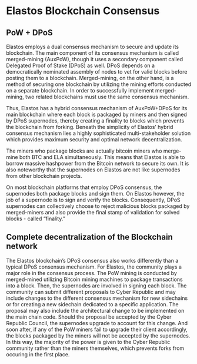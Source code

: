 
# Elastos Blockchain Consensus

## PoW + DPoS

Elastos employs a dual consensus mechanism to secure and update its blockchain. The main component of its consensus mechanism is called merged-mining (AuxPoW), 
though it uses a secondary component called Delegated Proof of Stake (DPoS) as well. DPoS depends on a democratically nominated assembly of nodes to vet for 
valid blocks before posting them to a blockchain. Merged-mining, on the other hand, is a method of securing one blockchain by utilizing the mining efforts 
conducted on a separate blockchain. In order to successfully implement merged-mining, two related blockchains must use the same consensus mechanism. 

Thus, Elastos has a hybrid consensus mechanism of AuxPoW+DPoS for its main blockchain where each block is packaged by miners and then signed by DPoS supernodes, 
thereby creating a finality to blocks which prevents the blockchain from forking. Beneath the simplicity of Elastos’ hybrid consensus mechanism lies a highly 
sophisticated multi-stakeholder solution which provides maximum security and optimal network decentralization.

The miners who package blocks are actually bitcoin miners who merge-mine both BTC and ELA simultaneously. This means that Elastos is able to borrow massive 
hashpower from the Bitcoin network to secure its own. It is also noteworthy that the supernodes on Elastos are not like supernodes from other blockchain projects. 

On most blockchain platforms that employ DPoS consensus, the supernodes both package blocks and sign them. On Elastos however, the job of a supernode is to sign 
and verify the blocks. Consequently, DPoS supernodes can collectively choose to reject malicious blocks packaged by merged-miners and also provide the final stamp 
of validation for solved blocks - called “finality.”

## Complete decentralization of the Blockchain network

The Elastos blockchain’s DPoS consensus also works differently than a typical DPoS consensus mechanism. For Elastos, the community plays a major role in the 
consensus process. The PoW mining is conducted by merged-mined utilizing Bitcoin mining machines to package transactions into a block. Then, the supernodes 
are involved in signing each block. The community can submit different proposals to Cyber Republic and may include changes to the different consensus mechanism 
for new sidechains or for creating a new sidechain dedicated to a specific application. The proposal may also include the architectural change to be implemented 
on the main chain code. Should the proposal be accepted by the Cyber Republic Council, the supernodes upgrade to account for this change. And soon after, if any
 of the PoW miners fail to upgrade their client accordingly, the blocks packaged by the miners will not be accepted by the supernodes. In this way, the majority 
 of the power is given to the Cyber Republic community rather than the miners themselves, which prevents forks from occuring in the first place.
